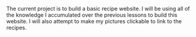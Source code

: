 The current project is to build a basic recipe website. I will be using all of the knowledge
I accumulated over the previous lessons to build this website. I will also attempt to make my pictures clickable to link to the recipes. 